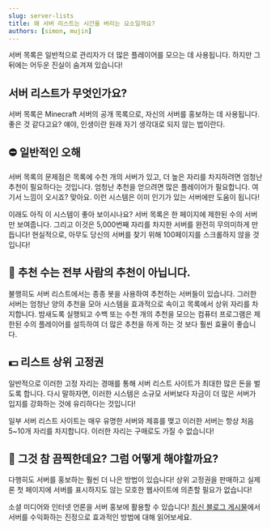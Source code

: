 ```yaml
---
slug: server-lists
title: 왜 서버 리스트는 시간을 버리는 요소일까요?
authors: [simon, mujin]
---
```


서버 목록은 일반적으로 관리자가 더 많은 플레이어를 모으는 데 사용됩니다. 하지만 그 뒤에는 어두운 진실이 숨겨져 있습니다!

<!-- truncate -->


## 서버 리스트가 무엇인가요?

서버 목록은 Minecraft 서버의 공개 목록으로, 자신의 서버를 홍보하는 데 사용됩니다. 좋은 것 같다고요? 얘야, 인생이란 원래 자기 생각대로 되지 않는 법이란다.


## ⛔ 일반적인 오해

서버 목록의 문제점은 목록에 수천 개의 서버가 있고, 더 높은 자리를 차지하려면 엄청난 추천이 필요하다는 것입니다.
엄청난 추천을 얻으려면 많은 플레이어가 필요합니다. 여기서 느낌이 오시죠? 맞아요. 이런 시스템은 이미 인기가 있는 서버에만 도움이 됩니다!

이래도 아직 이 시스템이 좋아 보이시나요? 서버 목록은 한 페이지에 제한된 수의 서버만 보여줍니다. 그리고 이것은 5,000번째 자리를 차지한 서버를 완전히 무의미하게 만듭니다!
현실적으로, 아무도 당신의 서버를 찾기 위해 100페이지를 스크롤하지 않을 것입니다!

## 🤖 추천 수는 전부 사람의 추천이 아닙니다.

불행히도 서버 리스트에서는 종종 봇을 사용하여 추천하는 서버들이 있습니다. 그러한 서버는 엄청난 양의 추천을 모아 시스템을 효과적으로 속이고 목록에서 상위 자리를 차지합니다.
밤새도록 실행되고 수백 또는 수천 개의 추천을 모으는 컴퓨터 프로그램은 제한된 수의 플레이어를 설득하여 더 많은 추천을 하게 하는 것 보다 훨씬 효율이 좋습니다.

## 💵 리스트 상위 고정권

일반적으로 이러한 고정 자리는 경매를 통해 서버 리스트 사이트가 최대한 많은 돈을 벌도록 합니다.
다시 말하자면, 이러한 시스템은 소규모 서버보다 자금이 더 많은 서버가 입지를 강화하는 것에 유리하다는 것입니다!

일부 서버 리스트 사이트는 매우 유명한 서버와 제휴를 맺고 이러한 서버는 항상 처음 5~10개 자리를 차지합니다. 이러한 자리는 구매로도 가질 수 없습니다!

## 👿 그것 참 끔찍한데요? 그럼 어떻게 해야할까요?

다행히도 서버를 홍보하는 훨씬 더 나은 방법이 있습니다! 상위 고정권을 판매하고 실제론 첫 페이지에 서버를 표시하지도 않는 모호한 웹사이트에 의존할 필요가 없습니다!

소셜 미디어와 인터넷 언론을 서버 홍보에 활용할 수 있습니다! [최신 블로그 게시물](promotion)에서 서버를 수익화하는 진정으로 효과적인 방법에 대해 읽어보세요.